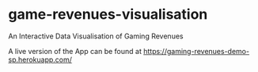 # game-revenues-visualisation
An Interactive Data Visualisation of Gaming Revenues

A live version of the App can be found at https://gaming-revenues-demo-sp.herokuapp.com/
